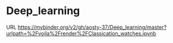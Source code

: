 # Deep_learning

URL https://mybinder.org/v2/gh/aosty-37/Deep_learning/master?urlpath=%2Fvoila%2Frender%2FClassication_watches.ipynb
